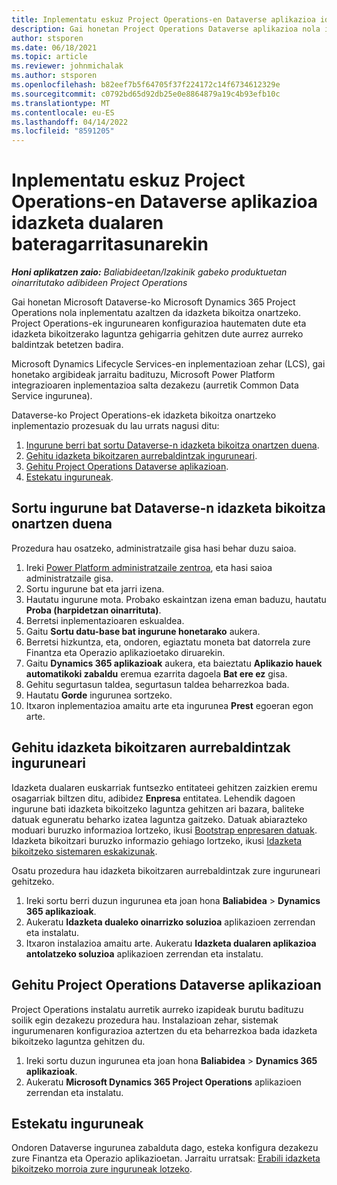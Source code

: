 ```yaml
---
title: Inplementatu eskuz Project Operations-en Dataverse aplikazioa idazketa dualaren bateragarritasunarekin
description: Gai honetan Project Operations Dataverse aplikazioa nola inplementatu azaltzen da idazketa bikoitza onartzeko.
author: stsporen
ms.date: 06/18/2021
ms.topic: article
ms.reviewer: johnmichalak
ms.author: stsporen
ms.openlocfilehash: b82eef7b5f64705f37f224172c14f6734612329e
ms.sourcegitcommit: c0792bd65d92db25e0e8864879a19c4b93efb10c
ms.translationtype: MT
ms.contentlocale: eu-ES
ms.lasthandoff: 04/14/2022
ms.locfileid: "8591205"
---
```

# <a name="manually-deploy-the-project-operations-dataverse-app-with-dual-write-support"></a>Inplementatu eskuz Project Operations-en Dataverse aplikazioa idazketa dualaren bateragarritasunarekin

_**Honi aplikatzen zaio:** Baliabideetan/Izakinik gabeko produktuetan oinarritutako adibideen Project Operations_

Gai honetan Microsoft Dataverse-ko Microsoft Dynamics 365 Project Operations nola inplementatu azaltzen da idazketa bikoitza onartzeko. Project Operations-ek ingurunearen konfigurazioa hautematen dute eta idazketa bikoitzerako laguntza gehigarria gehitzen dute aurrez aurreko baldintzak betetzen badira.

Microsoft Dynamics Lifecycle Services-en inplementazioan zehar (LCS), gai honetako argibideak jarraitu badituzu, Microsoft Power Platform integrazioaren inplementazioa salta dezakezu (aurretik Common Data Service ingurunea).

Dataverse-ko Project Operations-ek idazketa bikoitza onartzeko inplementazio prozesuak du lau urrats nagusi ditu:

1. [Ingurune berri bat sortu Dataverse-n idazketa bikoitza onartzen duena](#create).
2. [Gehitu idazketa bikoitzaren aurrebaldintzak inguruneari](#prerequisites).
3. [Gehitu Project Operations Dataverse aplikazioan](#dataverse).
4. [Estekatu inguruneak](#link).

## <a name="create-a-new-environment-in-dataverse-that-supports-dual-write"></a><a name="create"></a>Sortu ingurune bat Dataverse-n idazketa bikoitza onartzen duena

Prozedura hau osatzeko, administratzaile gisa hasi behar duzu saioa.

1. Ireki [Power Platform administratzaile zentroa](https://admin.powerplatform.com), eta hasi saioa administratzaile gisa.
2. Sortu ingurune bat eta jarri izena.
3. Hautatu ingurune mota. Probako eskaintzan izena eman baduzu, hautatu **Proba (harpidetzan oinarrituta)**.
4. Berretsi inplementazioaren eskualdea.
5. Gaitu **Sortu datu-base bat ingurune honetarako** aukera. 
6. Berretsi hizkuntza, eta, ondoren, egiaztatu moneta bat datorrela zure Finantza eta Operazio aplikazioetako diruarekin.
7. Gaitu **Dynamics 365 aplikazioak** aukera, eta baieztatu **Aplikazio hauek automatikoki zabaldu** eremua ezarrita dagoela **Bat ere ez** gisa.
8. Gehitu segurtasun taldea, segurtasun taldea beharrezkoa bada.
9. Hautatu **Gorde** ingurunea sortzeko.
10. Itxaron inplementazioa amaitu arte eta ingurunea **Prest** egoeran egon arte.

## <a name="add-dual-write-prerequisites-to-the-environment"></a><a name="prerequisites"></a>Gehitu idazketa bikoitzaren aurrebaldintzak inguruneari

Idazketa dualaren euskarriak funtsezko entitateei gehitzen zaizkien eremu osagarriak biltzen ditu, adibidez **Enpresa** entitatea. Lehendik dagoen ingurune bati idazketa bikoitzeko laguntza gehitzen ari bazara, baliteke datuak eguneratu beharko izatea laguntza gaitzeko. Datuak abiarazteko moduari buruzko informazioa lortzeko, ikusi [Bootstrap enpresaren datuak](/dynamics365/fin-ops-core/dev-itpro/data-entities/dual-write/bootstrap-company-data). Idazketa bikoitzari buruzko informazio gehiago lortzeko, ikusi [Idazketa bikoitzeko sistemaren eskakizunak](/dynamics365/fin-ops-core/dev-itpro/data-entities/dual-write/dual-write-system-req).

Osatu prozedura hau idazketa bikoitzaren aurrebaldintzak zure inguruneari gehitzeko.

1. Ireki sortu berri duzun ingurunea eta joan hona **Baliabidea** \> **Dynamics 365 aplikazioak**.
2. Aukeratu **Idazketa dualeko oinarrizko soluzioa** aplikazioen zerrendan eta instalatu.
3. Itxaron instalazioa amaitu arte. Aukeratu **Idazketa dualaren aplikazioa antolatzeko soluzioa** aplikazioen zerrendan eta instalatu.

## <a name="add-the-project-operations-dataverse-app"></a><a name="dataverse"></a>Gehitu Project Operations Dataverse aplikazioan

Project Operations instalatu aurretik aurreko izapideak burutu badituzu soilik egin dezakezu prozedura hau. Instalazioan zehar, sistemak ingurumenaren konfigurazioa aztertzen du eta beharrezkoa bada idazketa bikoitzeko laguntza gehitzen du.

1. Ireki sortu duzun ingurunea eta joan hona **Baliabidea** \> **Dynamics 365 aplikazioak**.
2. Aukeratu **Microsoft Dynamics 365 Project Operations** aplikazioen zerrendan eta instalatu.

## <a name="link-your-environments"></a><a name="link"></a>Estekatu inguruneak

Ondoren Dataverse ingurunea zabalduta dago, esteka konfigura dezakezu zure Finantza eta Operazio aplikazioetan. Jarraitu urratsak: [Erabili idazketa bikoitzeko morroia zure inguruneak lotzeko](/dynamics365/fin-ops-core/dev-itpro/data-entities/dual-write/link-your-environment).
